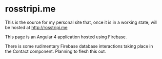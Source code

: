 # rosstripi.me
This is the source for my personal site that, once it is in a working state, will be hosted at http://rosstripi.me

This page is an Angular 4 application hosted using Firebase.

There is some rudimentary Firebase database interactions taking place in the Contact component. Planning to flesh this out.
